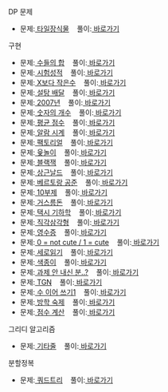 DP 문제
<br>

<ul>
  <li>
    문제:<a href="https://programmers.co.kr/learn/courses/30/lessons/43104"> 타일장식물</a>&nbsp;&nbsp;&nbsp;
    풀이:<a href="https://github.com/kimyoungjae96/Algorithm/blob/master/programmers_43104.cpp"> 바로가기</a>
  </li>
</ul>

구현

<ul>
  <li>
    문제:<a href="https://www.acmicpc.net/problem/1789"> 수들의 합</a>&nbsp;&nbsp;&nbsp;
    풀이:<a href="https://github.com/kimyoungjae96/Algorithm/blob/master/baekjoon_1789.cpp"> 바로가기</a>
  </li>
  <li>
    문제:<a href="https://www.acmicpc.net/problem/9498"> 시험성적</a>&nbsp;&nbsp;&nbsp;
    풀이:<a href="https://github.com/kimyoungjae96/Algorithm/blob/master/baekjoon_9498.cpp"> 바로가기</a>
  </li>
  <li>
    문제:<a href="https://www.acmicpc.net/problem/10871"> X보다 작은수</a>&nbsp;&nbsp;&nbsp;
    풀이:<a href="https://github.com/kimyoungjae96/Algorithm/blob/master/baekjoon_10871.cpp"> 바로가기</a>
  </li>
  <li>
    문제:<a href="https://www.acmicpc.net/problem/2839"> 설탕 배달</a>&nbsp;&nbsp;&nbsp;
    풀이:<a href="https://github.com/kimyoungjae96/Algorithm/blob/master/baekjoon_2839.cpp"> 바로가기</a>
  </li>
  <li>
    문제:<a href="https://www.acmicpc.net/problem/1924"> 2007년</a>&nbsp;&nbsp;&nbsp;
    풀이:<a href="https://github.com/kimyoungjae96/Algorithm/blob/master/baekjoon_1924.cpp"> 바로가기</a>
  </li>
  <li>
    문제:<a href="https://www.acmicpc.net/problem/2577"> 숫자의 개수</a>&nbsp;&nbsp;&nbsp;
    풀이:<a href="https://github.com/kimyoungjae96/Algorithm/blob/master/baekjoon_2577.cpp"> 바로가기</a>
  </li>
  <li>
    문제:<a href="https://www.acmicpc.net/problem/10039"> 평균 점수</a>&nbsp;&nbsp;&nbsp;
    풀이:<a href="https://github.com/kimyoungjae96/Algorithm/blob/master/baekjoon_10039.cpp"> 바로가기</a>
  </li>
  <li>
    문제:<a href="https://www.acmicpc.net/problem/2884"> 알람 시계</a>&nbsp;&nbsp;&nbsp;
    풀이:<a href="https://github.com/kimyoungjae96/Algorithm/blob/master/baekjoon_2884.cpp"> 바로가기</a>
  </li>
  <li>
    문제:<a href="https://www.acmicpc.net/problem/10872"> 팩토리얼</a>&nbsp;&nbsp;&nbsp;
    풀이:<a href="https://github.com/kimyoungjae96/Algorithm/blob/master/baekjoon_10872.cpp"> 바로가기</a>
  </li>
  <li>
    문제:<a href="https://www.acmicpc.net/problem/2490"> 윷놀이</a>&nbsp;&nbsp;&nbsp;
    풀이:<a href="https://github.com/kimyoungjae96/Algorithm/blob/master/baekjoon_2490.cpp"> 바로가기</a>
  </li>
  <li>
    문제:<a href="https://www.acmicpc.net/problem/2798"> 블랙잭</a>&nbsp;&nbsp;&nbsp;
    풀이:<a href="https://github.com/kimyoungjae96/Algorithm/blob/master/baekjoon_2798.cpp"> 바로가기</a>
  </li>
  <li>
    문제:<a href="https://www.acmicpc.net/problem/5543"> 상근날드</a>&nbsp;&nbsp;&nbsp;
    풀이:<a href="https://github.com/kimyoungjae96/Algorithm/blob/master/baekjoon_5538.cpp"> 바로가기</a>
  </li>
   <li>
    문제:<a href="https://www.acmicpc.net/problem/4948"> 베르토랑 공준</a>&nbsp;&nbsp;&nbsp;
    풀이:<a href="https://github.com/kimyoungjae96/Algorithm/blob/master/baekjoon_4948.cpp"> 바로가기</a>
  </li>
  <li>
    문제:<a href="https://www.acmicpc.net/problem/10797"> 10부제</a>&nbsp;&nbsp;&nbsp;
    풀이:<a href="https://github.com/kimyoungjae96/Algorithm/blob/master/baekjoon_10797.cpp"> 바로가기</a>
  </li>
  <li>
    문제:<a href="https://www.acmicpc.net/problem/5585"> 거스름돈</a>&nbsp;&nbsp;&nbsp;
    풀이:<a href="https://github.com/kimyoungjae96/Algorithm/blob/master/baekjoon_5585.cpp"> 바로가기</a>
  </li>
  <li>
    문제:<a href="https://www.acmicpc.net/problem/3053"> 택시 기하학</a>&nbsp;&nbsp;&nbsp;
    풀이:<a href="https://github.com/kimyoungjae96/Algorithm/blob/master/baekjoon_3053.cpp"> 바로가기</a>
  </li>
  <li>
    문제:<a href="https://www.acmicpc.net/problem/4153"> 직각삼각형</a>&nbsp;&nbsp;&nbsp;
    풀이:<a href="https://github.com/kimyoungjae96/Algorithm/blob/master/baekjoon_4153.cpp"> 바로가기</a>
  </li>
  <li>
    문제:<a href="https://www.acmicpc.net/problem/5565"> 영수증</a>&nbsp;&nbsp;&nbsp;
    풀이:<a href="https://github.com/kimyoungjae96/Algorithm/blob/master/baekjoon_5565.cpp"> 바로가기</a>
  </li>
  <li>
    문제:<a href="https://www.acmicpc.net/problem/10886"> 0 = not cute / 1 = cute</a>&nbsp;&nbsp;&nbsp;
    풀이:<a href="https://github.com/kimyoungjae96/Algorithm/blob/master/baekjoon_10886.cpp"> 바로가기</a>
  </li>
  <li>
    문제:<a href="https://www.acmicpc.net/problem/10798"> 세로읽기</a>&nbsp;&nbsp;&nbsp;
    풀이:<a href="https://github.com/kimyoungjae96/Algorithm/blob/master/baekjoon_10798.cpp"> 바로가기</a>
  </li>
  <li>
    문제:<a href="https://www.acmicpc.net/problem/2563"> 색종이</a>&nbsp;&nbsp;&nbsp;
    풀이:<a href="https://github.com/kimyoungjae96/Algorithm/blob/master/baekjoon_2563.cpp"> 바로가기</a>
  </li>
  <li>
    문제:<a href="https://www.acmicpc.net/problem/5597"> 과제 안 내신 분..?</a>&nbsp;&nbsp;&nbsp;
    풀이:<a href="https://github.com/kimyoungjae96/Algorithm/blob/master/baekjoon_5597.cpp"> 바로가기</a>
  </li>
  <li>
    문제:<a href="https://www.acmicpc.net/problem/5063"> TGN</a>&nbsp;&nbsp;&nbsp;
    풀이:<a href="https://github.com/kimyoungjae96/Algorithm/blob/master/baekjoon_5063.cpp"> 바로가기</a>
  </li>
  <li>
    문제:<a href="https://www.acmicpc.net/problem/1748"> 수 이어 쓰기1</a>&nbsp;&nbsp;&nbsp;
    풀이:<a href="https://github.com/kimyoungjae96/Algorithm/blob/master/baekjoon_1748.cpp"> 바로가기</a>
  </li>
  <li>
    문제:<a href="https://www.acmicpc.net/problem/5532"> 방학 숙제</a>&nbsp;&nbsp;&nbsp;
    풀이:<a href="https://github.com/kimyoungjae96/Algorithm/blob/master/baekjoon_5532.cpp"> 바로가기</a>
  </li>
   <li>
    문제:<a href="https://www.acmicpc.net/problem/2822"> 점수 계산</a>&nbsp;&nbsp;&nbsp;
    풀이:<a href="https://github.com/kimyoungjae96/Algorithm/blob/master/baekjoon_2822.cpp"> 바로가기</a>
  </li>
</ul>

그리디 알고리즘

<ul>
  <li>
    문제:<a href="https://www.acmicpc.net/problem/1049"> 기타줄</a>&nbsp;&nbsp;&nbsp;
    풀이:<a href="https://github.com/kimyoungjae96/Algorithm/blob/master/baekjoon_1049.cpp"> 바로가기</a>
  </li>
</ul>

분할정복

<ul>
  <li>
    문제:<a href="https://www.acmicpc.net/problem/1992"> 쿼드트리</a>&nbsp;&nbsp;&nbsp;
    풀이:<a href="https://github.com/kimyoungjae96/Algorithm/blob/master/baekjoon_1992.cpp"> 바로가기</a>
  </li>
</ul>
